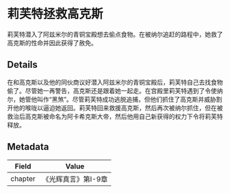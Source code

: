 # 莉芙特拯救高克斯
莉芙特潜入了阿兹米尔的青铜宝殿想去偷点食物。在被纳尔追赶的路程中，她救了高克斯的性命并因此获得了赦免。

## Details
在和高克斯以及他的同伙商议好潜入阿兹米尔的青铜宝殿后，莉芙特自己去找食物偷了。尽管她一再警告，高克斯还是跟着她一起走。在宫殿里莉芙特遇到了令使纳尔，她管他叫作“黑煞”。尽管莉芙特成功逃脱追捕，但他们抓住了高克斯并威胁割开他的喉咙以逼迫她返回。莉芙特回来救援高克斯，然后再次被纳尔抓住，但在被救治后高克斯被命名为阿卡希克斯大帝，然后他用自己新获得的权力下令将莉芙特释放。

## Metadata
| Field | Value |
| ----- | ----- |
| chapter | 《光辉真言》第I-9章 |

